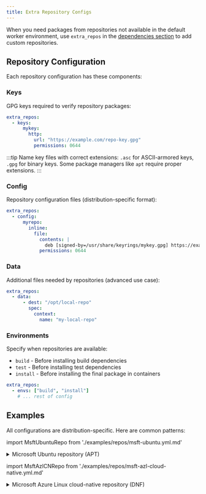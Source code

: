 ```yaml
---
title: Extra Repository Configs
---
```


When you need packages from repositories not available in the default worker environment, use `extra_repos` in the [dependencies section](spec.md#dependencies-section) to add custom repositories.

## Repository Configuration

Each repository configuration has these components:

### Keys

GPG keys required to verify repository packages:

```yaml
extra_repos:
  - keys:
      mykey:
        http:
          url: "https://example.com/repo-key.gpg"
          permissions: 0644
```

:::tip
Name key files with correct extensions: `.asc` for ASCII-armored keys, `.gpg` for binary keys. Some package managers like `apt` require proper extensions.
:::

### Config

Repository configuration files (distribution-specific format):

```yaml
extra_repos:
  - config:
      myrepo:
        inline:
          file:
            contents: |
              deb [signed-by=/usr/share/keyrings/mykey.gpg] https://example.com/repo stable main
            permissions: 0644
```

### Data

Additional files needed by repositories (advanced use case):

```yaml
extra_repos:
  - data:
      - dest: "/opt/local-repo"
        spec:
          context:
            name: "my-local-repo"
```

### Environments

Specify when repositories are available:

- `build` - Before installing build dependencies
- `test` - Before installing test dependencies
- `install` - Before installing the final package in containers

```yaml
extra_repos:
  - envs: ["build", "install"]
    # ... rest of config
```

## Examples

All configurations are distribution-specific. Here are common patterns:

import MsftUbuntuRepo from './examples/repos/msft-ubuntu.yml.md'

<details>
<summary>Microsoft Ubuntu repository (APT)</summary>
<MsftUbuntuRepo />
</details>

import MsftAzlCNRepo from './examples/repos/msft-azl-cloud-native.yml.md'

<details>
<summary>Microsoft Azure Linux cloud-native repository (DNF)</summary>
<MsftAzlCNRepo />
</details>
